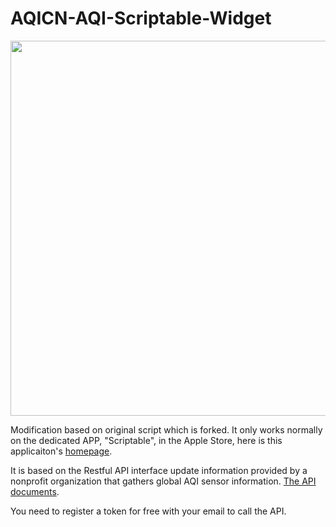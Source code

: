 # AQICN-AQI-Scriptable-Widget

<img src="https://sixcolors.com/wp-content/uploads/2020/10/widget-latest.jpeg" width="600" />

Modification based on original script which is forked.
It only works normally on the dedicated APP, "Scriptable", in the Apple Store,
here is this applicaiton's [homepage](https://scriptable.app/).

It is based on the Restful API interface update information provided by a nonprofit organization
that gathers global AQI sensor information. [The API documents](https://aqicn.org/json-api/doc/).

You need to register a token for free with your email to call the API.
